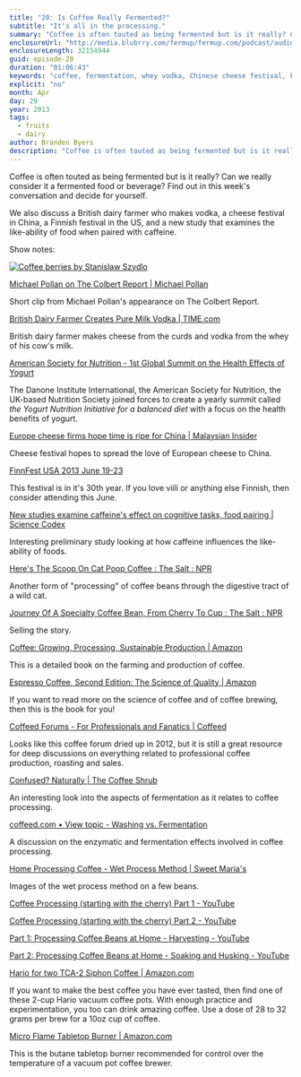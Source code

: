 ```yaml
---
title: "20: Is Coffee Really Fermented?"
subtitle: "It's all in the processing."
summary: "Coffee is often touted as being fermented but is it really? Can we really consider it a fermented food or beverage? Find out in this week's conversation and decide for yourself. We also discuss a British dairy farmer who makes vodka, a cheese festival in China, a Finnish festival in the US, and a new study that examines the like-ability of food when paired with caffeine."
enclosureUrl: "http://media.blubrry.com/fermup/fermup.com/podcast/audio/fermup-20.mp3"
enclosureLength: 32154944
guid: episode-20
duration: "01:06:43"
keywords: "coffee, fermentation, whey vodka, Chinese cheese festival, FinnFest"
explicit: "no"
month: Apr
day: 29
year: 2013
tags:
  - fruits
  - dairy
author: Branden Byers
description: "Coffee is often touted as being fermented but is it really? Can we really consider it a fermented food or beverage? Find out in this week's conversation and decide for yourself. We also discuss a British dairy farmer who makes vodka, a cheese festival in China, a Finnish festival in the US, and a new study that examines the like-ability of food when paired with caffeine."
---
```

Coffee is often touted as being fermented but is it really? Can we really consider it a fermented food or beverage? Find out in this week's conversation and decide for yourself.

We also discuss a British dairy farmer who makes vodka, a cheese festival in China, a Finnish festival in the US, and a new study that examines the like-ability of food when paired with caffeine.

Show notes:

<a href="https://commons.wikimedia.org/wiki/File:Coffee_berries_1.jpg" target="_blank" alt="Coffee Berries on Tree" title="Coffee Berries | Wikipedia"><img src="/images/coffee-berries-on-tree.jpg" alt="Coffee berries by Stanislaw Szydlo"></a>

[Michael Pollan on The Colbert Report | Michael Pollan](http://michaelpollan.com/media/the-colbert-report/on-the-colbert-report-talking-about-cooked/)

Short clip from Michael Pollan's appearance on The Colbert Report.

[British Dairy Farmer Creates Pure Milk Vodka | TIME.com](http://newsfeed.time.com/2013/04/12/british-dairy-farmer-creates-pure-milk-vodka/)

British dairy farmer makes cheese from the curds and vodka from the whey of his cow's milk.

[American Society for Nutrition - 1st Global Summit on the Health Effects of Yogurt](http://www.nutrition.org/meetings/experimental-biology-2013/1st-global-summit-on-the-health-effects-of-yogurt/)

The Danone Institute International, the American Society for Nutrition, the UK-based Nutrition Society joined forces to create a yearly summit called *the Yogurt Nutrition Initiative for a balanced diet* with a focus on the health benefits of yogurt.

[Europe cheese firms hope time is ripe for China | Malaysian Insider](http://www.themalaysianinsider.com/litee/food/article/europe-cheese-firms-hope-time-is-ripe-for-china)

Cheese festival hopes to spread the love of European cheese to China.

[FinnFest USA 2013 June 19-23](http://www.finnfestusa2013.org/)

This festival is in it's 30th year. If you love viili or anything else Finnish, then consider attending this June.

[New studies examine caffeine's effect on cognitive tasks, food pairing | Science Codex](http://www.sciencecodex.com/new_studies_examine_caffeines_effect_on_cognitive_tasks_food_pairing-110844)

Interesting preliminary study looking at how caffeine influences the like-ability of foods.

[Here's The Scoop On Cat Poop Coffee : The Salt : NPR](http://www.npr.org/blogs/thesalt/2012/09/20/161478954/heres-the-scoop-on-cat-poop-coffee)

Another form of "processing" of coffee beans through the digestive tract of a wild cat.

[Journey Of A Specialty Coffee Bean, From Cherry To Cup : The Salt : NPR](http://www.npr.org/blogs/thesalt/2013/04/23/178436079/journey-of-a-specialty-coffee-bean-from-cherry-to-cup)

Selling the story.

[Coffee: Growing, Processing, Sustainable Production | Amazon](http://www.amazon.com/exec/obidos/ASIN/3527332537/fermup-20)

This is a detailed book on the farming and production of coffee.

[Espresso Coffee, Second Edition: The Science of Quality | Amazon](http://www.amazon.com/exec/obidos/ASIN/0123703719/fermup-20)

If you want to read more on the science of coffee and of coffee brewing, then this is the book for you!

[Coffeed Forums - For Professionals and Fanatics | Coffeed](http://www.coffeed.com/)

Looks like this coffee forum dried up in 2012, but it is still a great resource for deep discussions on everything related to professional coffee production, roasting and sales.

[Confused? Naturally | The Coffee Shrub](http://coffeeshrub.com/shrub/blog/confused-naturally)

An interesting look into the aspects of fermentation as it relates to coffee processing.

[coffeed.com • View topic - Washing vs. Fermentation](http://www.coffeed.com/viewtopic.php?f=19&t=2739&p=27827&hilit=fermented#p27827)

A discussion on the enzymatic and fermentation effects involved in coffee processing.

[Home Processing Coffee - Wet Process Method | Sweet Maria's](http://www.sweetmarias.com/homeprocessedcoffee.html)

Images of the wet process method on a few beans.

[Coffee Processing (starting with the cherry) Part 1 - YouTube](http://www.youtube.com/watch?v=CNDs3wLFh_Y)

[Coffee Processing (starting with the cherry) Part 2 - YouTube](http://www.youtube.com/watch?v=aaGtxIgB8Ds)

[Part 1: Processing Coffee Beans at Home - Harvesting - YouTube](http://www.youtube.com/watch?v=U2U7G9abJG8)

[Part 2: Processing Coffee Beans at Home - Soaking and Husking - YouTube](http://www.youtube.com/watch?v=6230QagjVHc)

[Hario for two TCA-2 Siphon Coffee | Amazon.com](http://www.amazon.com/exec/obidos/ASIN/B000IKLQVY/fermup-20)

If you want to make the best coffee you have ever tasted, then find one of these 2-cup Hario vacuum coffee pots. With enough practice and experimentation, you too can drink amazing coffee. Use a dose of 28 to 32 grams per brew for a 10oz cup of coffee.

[Micro Flame Tabletop Burner | Amazon.com](http://www.amazon.com/exec/obidos/ASIN/B005ZENJHM/fermup-20)

This is the butane tabletop burner recommended for control over the temperature of a vacuum pot coffee brewer.